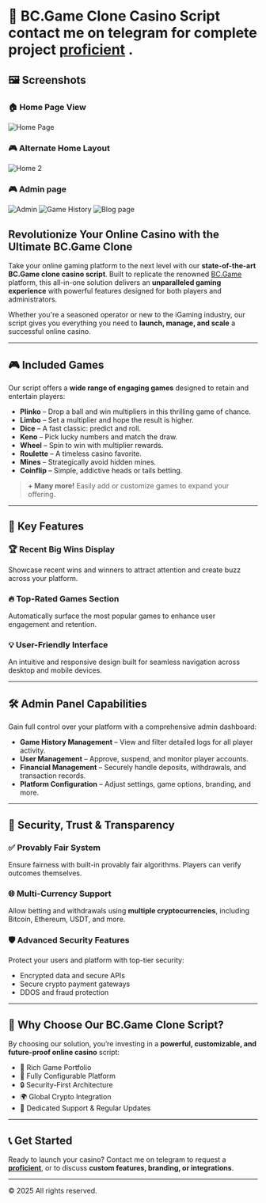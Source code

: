 # 🎰 BC.Game Clone Casino Script contact me on telegram for complete project **[proficient](https://t.me/Proficientng)** .

## 🖼️ Screenshots

### 🏠 Home Page View

![Home Page](./screenshots/home-page.jpg)

### 🎮 Alternate Home Layout

![Home 2](./screenshots/home2.jpg)

### 🎮 Admin page

![Admin](./screenshots/admin-first-page.jpg)
![Game History](./screenshots/game-history.jpg)
![Blog page](./screenshots/blog-page.jpg)



## Revolutionize Your Online Casino with the Ultimate BC.Game Clone

Take your online gaming platform to the next level with our **state-of-the-art BC.Game clone casino script**. Built to replicate the renowned [BC.Game](https://bc.game) platform, this all-in-one solution delivers an **unparalleled gaming experience** with powerful features designed for both players and administrators.

Whether you're a seasoned operator or new to the iGaming industry, our script gives you everything you need to **launch, manage, and scale** a successful online casino.

---

## 🎮 Included Games

Our script offers a **wide range of engaging games** designed to retain and entertain players:

- **Plinko** – Drop a ball and win multipliers in this thrilling game of chance.
- **Limbo** – Set a multiplier and hope the result is higher.
- **Dice** – A fast classic: predict and roll.
- **Keno** – Pick lucky numbers and match the draw.
- **Wheel** – Spin to win with multiplier rewards.
- **Roulette** – A timeless casino favorite.
- **Mines** – Strategically avoid hidden mines.
- **Coinflip** – Simple, addictive heads or tails betting.

> **+ Many more!** Easily add or customize games to expand your offering.

---

## 🚀 Key Features

### 🏆 Recent Big Wins Display

Showcase recent wins and winners to attract attention and create buzz across your platform.

### 🔥 Top-Rated Games Section

Automatically surface the most popular games to enhance user engagement and retention.

### 💡 User-Friendly Interface

An intuitive and responsive design built for seamless navigation across desktop and mobile devices.

---

## 🛠️ Admin Panel Capabilities

Gain full control over your platform with a comprehensive admin dashboard:

- **Game History Management** – View and filter detailed logs for all player activity.
- **User Management** – Approve, suspend, and monitor player accounts.
- **Financial Management** – Securely handle deposits, withdrawals, and transaction records.
- **Platform Configuration** – Adjust settings, game options, branding, and more.

---

## 🔐 Security, Trust & Transparency

### ✅ Provably Fair System

Ensure fairness with built-in provably fair algorithms. Players can verify outcomes themselves.

### 🌐 Multi-Currency Support

Allow betting and withdrawals using **multiple cryptocurrencies**, including Bitcoin, Ethereum, USDT, and more.

### 🛡️ Advanced Security Features

Protect your users and platform with top-tier security:

- Encrypted data and secure APIs
- Secure crypto payment gateways
- DDOS and fraud protection

---

## 💼 Why Choose Our BC.Game Clone Script?

By choosing our solution, you’re investing in a **powerful, customizable, and future-proof online casino** script:

- 🎲 Rich Game Portfolio
- 🔧 Fully Configurable Platform
- 🔒 Security-First Architecture
- 🌍 Global Crypto Integration
- 🤝 Dedicated Support & Regular Updates

---

## 📞 Get Started

Ready to launch your casino? Contact me on telegram to request a **[proficient](https://t.me/Proficientng)**, or to discuss **custom features, branding, or integrations**.

---

© 2025 All rights reserved.
